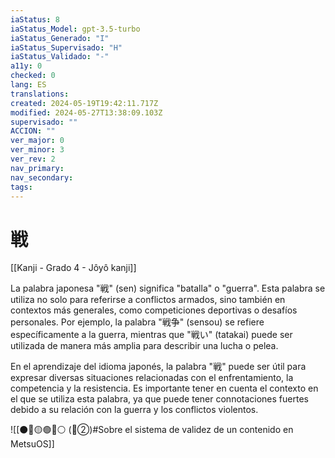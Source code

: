 ```yaml
---
iaStatus: 8
iaStatus_Model: gpt-3.5-turbo
iaStatus_Generado: "I"
iaStatus_Supervisado: "H"
iaStatus_Validado: "-"
a11y: 0
checked: 0
lang: ES
translations: 
created: 2024-05-19T19:42:11.717Z
modified: 2024-05-27T13:38:09.103Z
supervisado: ""
ACCION: ""
ver_major: 0
ver_minor: 3
ver_rev: 2
nav_primary: 
nav_secondary: 
tags:
---
```

# 戦

[[Kanji - Grado 4 - Jôyô kanji]]

La palabra japonesa "戦" (sen) significa "batalla" o "guerra". Esta palabra se utiliza no solo para referirse a conflictos armados, sino también en contextos más generales, como competiciones deportivas o desafíos personales. Por ejemplo, la palabra "戦争" (sensou) se refiere específicamente a la guerra, mientras que "戦い" (tatakai) puede ser utilizada de manera más amplia para describir una lucha o pelea.

En el aprendizaje del idioma japonés, la palabra "戦" puede ser útil para expresar diversas situaciones relacionadas con el enfrentamiento, la competencia y la resistencia. Es importante tener en cuenta el contexto en el que se utiliza esta palabra, ya que puede tener connotaciones fuertes debido a su relación con la guerra y los conflictos violentos.

![[⚫🔴🟡🟢🔵⚪ (🔴②)#Sobre el sistema de validez de un contenido en MetsuOS]]